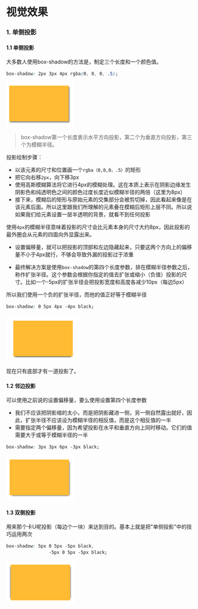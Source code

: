 # 视觉效果

### 1. 单侧投影

#### 1.1 单侧投影

大多数人使用box-shadow的方法是，制定三个长度和一个颜色值。

``` css
box-shadow: 2px 3px 4px rgba(0, 0, 0, .5);
```

![enter description here][1]

> box-shadow第一个长度表示水平方向投影，第二个为垂直方向投影，第三个为模糊半径。

投影绘制步骤：
* 以该元素的尺寸和位置画一个`rgba（0,0,0，.5）`的矩形
* 把它向右移`2px`，向下移3px
* 使用高斯模糊算法将它进行4px的模糊处理。这在本质上表示在阴影边缘发生阴影色和纯透明色之间的颜色过度长度近似模糊半径的两倍（这里为8px）
* 接下来，模糊后的矩形与原始元素的交集部分会被剪切掉，因此看起来像是在该元素后面。所以这里跟我们所理解的元素叠在模糊后矩形上层不同。所以说如果我们给元素设置一层半透明的背景，就看不到任何投影

使用`4px`的模糊半径意味着投影的尺寸会比元素本身的尺寸大约8px，因此投影的最外圈会从元素的四面向外显露出来。

* 设置偏移量，就可以把投影的顶部和左边隐藏起来，只要这两个方向上的偏移量不小于4px就行，不够会导致外漏的投影过于浓重

* 最终解决方案是使用`box-shadow`的第四个长度参数，排在模糊半径参数之后，称作扩张半径。这个参数会根据你指定的值去扩张或缩小（负值）投影的尺寸。比如一个-5px的扩张半径会把投影宽度和高度各减少10px（每边5px）

所以我们使用一个负的扩张半径，而他的值正好等于模糊半径

``` css
box-shadow: 0 5px 4px -4px black;
```

![enter description here][2]

现在只有底部才有一道投影了。

#### 1.2 邻边投影
可以使用之前说的设置偏移量，要么使用设置第四个长度参数

* 我们不应该把阴影缩的太小，而是把阴影藏进一侧，另一侧自然露出就好，因此，扩张半径不应该设为模糊半径的相反值，而是这个相反值的一半
* 需要指定两个偏移量，因为希望投影在水平和垂直方向上同时移动。它们的值需要大于或等于模糊半径的一半

``` css
box-shadow: 3px 3px 6px -3px black;
```

![enter description here][3]

#### 1.3 双侧投影
用来那个卡U呢投影（每边个一块）来达到目的。基本上就是把"单侧投影"中的技巧运用两次

``` css
box-shadow: 5px 0 5px -5px black,
                -5px 0 5px -5px black;
```

![enter description here][4]




  [1]: ./images/01-1.png "01-1.png"
  [2]: ./images/01-2.png "01-2.png"
  [3]: ./images/01-3.png "01-3.png"
  [4]: ./images/01-4.png "01-4.png"